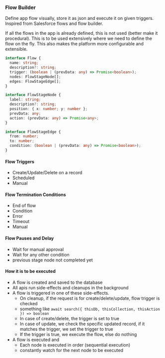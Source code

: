 ### Flow Builder

Define app flow visually, store it as json and execute it on given triggers. Inspired from Salesforce flows and flow builder.

If all the flows in the app is already defined, this is not used (better make it procedural). This is to be used extensively where we need to define the flow on the fly. This also makes the platform more configurable and extensible.

```ts
interface Flow {
  name: string;
  description?: string;
  trigger: (boolean | (prevData: any) => Promise<boolean>);
  nodes: FlowStageNode[];
  edges: FlowStageEdge[];
}

interface FlowStageNode {
  label: string;
  description?: string;
  position: { x: number; y: number };
  prevData: any;
  action: (prevData: any) => Promise<any>;
}

interface FlowStageEdge {
  from: number;
  to: number;
  condition: (boolean | (prevData: any) => Promise<boolean>);
}
```

#### Flow Triggers

- Create/Update/Delete on a record
- Scheduled
- Manual

#### Flow Termination Conditions

- End of flow
- Condition
- Error
- Timeout
- Manual

#### Flow Pauses and Delay

- Wait for manual approval
- Wait for any other condition
- previous stage node not completed yet

#### How it is to be executed

- A flow is created and saved to the database
- All apis run side-effects and cleanups in the background
- A flow is triggered in one of these side-effects.
  - On cleanup, if the request is for create/delete/update, flow trigger is checked
  - something like `await search({ thisDb, thisCollection, thisAction }) => boolean`
  - In case of create/delete, the trigger is set to true
  - In case of update, we check the specific updated record, if it matches the trigger, we set the trigger to true
  - If the trigger is true, we execute the flow, else do nothing
- A flow is executed and
  - Each node is executed in order (sequential execution)
  - constantly watch for the next node to be executed
